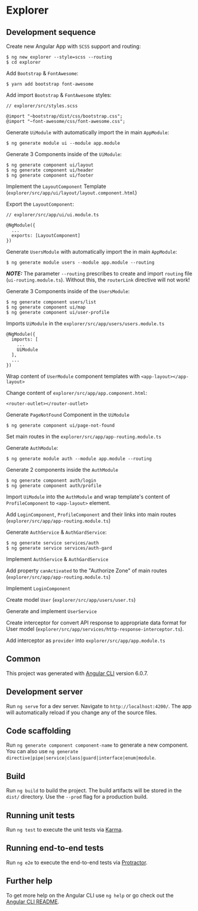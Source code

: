 # Explorer

## Development sequence

Create new Angular App with `SCSS` support and routing:
```
$ ng new explorer --style=scss --routing
$ cd explorer
```
Add `Bootstrap` & `FontAwesome`:
```
$ yarn add bootstrap font-awesome
```
Add import `Bootstrap` & `FontAwesome` styles:
```
// explorer/src/styles.scss 

@import "~bootstrap/dist/css/bootstrap.css";
@import "~font-awesome/css/font-awesome.css";
```
Generate `UiModule` with automatically import the in main `AppModule`:
```
$ ng generate module ui --module app.module
```
Generate 3 Components inside of the `UiModule`:
```
$ ng generate component ui/layout
$ ng generate component ui/header
$ ng generate component ui/footer
```
Implement the `LayoutComponent` Template (`explorer/src/app/ui/layout/layout.component.html`)

Export the `LayoutComponent`:
```
// explorer/src/app/ui/ui.module.ts

@NgModule({
  ...
  exports: [LayoutComponent]
})
```

Generate `UsersModule` with automatically import the in main `AppModule`:
```
$ ng generate module users --module app.module --routing
```
***NOTE:*** The parameter `--routing` prescribes to create and import `routing` file (`ui-routing.module.ts`). 
Without this, the `routerLink` directive will not work!

Generate 3 Components inside of the `UsersModule`:
```
$ ng generate component users/list
$ ng generate component ui/map
$ ng generate component ui/user-profile
```
Imports `UiModule` in the `explorer/src/app/users/users.module.ts`
```
@NgModule({
  imports: [
    ...
    UiModule
  ],
  ...
})
```

Wrap content of `UserModule` component templates with `<app-layout></app-layout>`

Change content of `explorer/src/app/app.component.html`:
```
<router-outlet></router-outlet>
```

Generate `PageNotFound` Component in the `UiModule`
```
$ ng generate component ui/page-not-found
```

Set main routes in the `explorer/src/app/app-routing.module.ts`

Generate `AuthModule`:
```
$ ng generate module auth --module app.module --routing
```
Generate 2 components inside the `AuthModule`
```
$ ng generate component auth/login
$ ng generate component auth/profile
```

Import `UiModule` into the `AuthModule` and wrap template's content of `ProfileComponent` 
to `<app-layout>` element.

Add `LoginComponent`, `ProfileComponent` and their links into main routes 
(`explorer/src/app/app-routing.module.ts`)

Generate `AuthService` & `AuthGardService`:
```
$ ng generate service services/auth
$ ng generate service services/auth-gard
```
Implement `AuthService` & `AuthGardService`

Add property `canActivated` to the "Authorize Zone" of main routes 
(`explorer/src/app/app-routing.module.ts`)

Implement `LoginComponent` 

Create model `User` (`explorer/src/app/users/user.ts`)

Generate and implement `UserService`

Create interceptor for convert API response to appropriate data format for User model
(`explorer/src/app/services/http-response-interceptor.ts`).

Add interceptor as `provider` into `explorer/src/app/app.module.ts`














## Common

This project was generated with [Angular CLI](https://github.com/angular/angular-cli) version 6.0.7.

## Development server

Run `ng serve` for a dev server. Navigate to `http://localhost:4200/`. The app will automatically reload if you change any of the source files.

## Code scaffolding

Run `ng generate component component-name` to generate a new component. You can also use `ng generate directive|pipe|service|class|guard|interface|enum|module`.

## Build

Run `ng build` to build the project. The build artifacts will be stored in the `dist/` directory. Use the `--prod` flag for a production build.

## Running unit tests

Run `ng test` to execute the unit tests via [Karma](https://karma-runner.github.io).

## Running end-to-end tests

Run `ng e2e` to execute the end-to-end tests via [Protractor](http://www.protractortest.org/).

## Further help

To get more help on the Angular CLI use `ng help` or go check out the [Angular CLI README](https://github.com/angular/angular-cli/blob/master/README.md).

